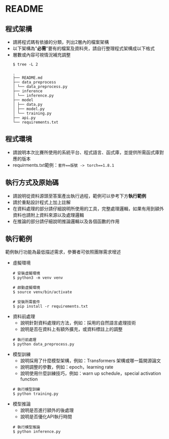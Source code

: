 # README
## 程式架構
* 請將程式碼有依據的分類，列出2層內的檔案架構
* 以下架構為"**必需**"要有的檔案及資料夾，請自行整理程式架構成以下格式
* 層數或內容可視情況補充調整
    ```
    $ tree -L 2

    .
    ├── README.md
    ├── data_preprocess
    │ └── data_preprocess.py
    ├── inference
    │ └── inference.py
    ├── model
    │ ├── data.py
    │ ├── model.py
    │ └── training.py
    ├── api.py
    └── requirements.txt
    ```

## 程式環境
* 請說明本次比賽所使用的系統平台、程式語言、函式庫，並提供所需函式庫對應的版本
* requirments.txt範例：`套件==版號 -> torch==1.8.1`

## 執行方式及原始碼
* 請說明從資料源頭至答案產出執行過程，範例可以參考下方**執行範例** 
* 請於重點設計程式上加上註解
* 在資料處理的部分請仔細說明所使用的工具，完整處理邏輯，如果有用到額外資料也請附上資料來源以及處理邏輯
* 在推論的部分請仔細說明推論邏輯以及各個函數的作用

## 執行範例
範例執行功能為最低描述需求，參賽者可依照團隊需求增述

* 虛擬環境
    ```
    # 安裝虛擬環境
    $ python3 -m venv venv
    
    # 啟動虛擬環境 
    $ source venv/bin/activate
    
    # 安裝所需套件
    $ pip install -r requirements.txt 
    ```
* 資料前處理
    * 說明針對資料處理的方法，例如：採用的自然語言處理技術
    * 說明是否在資料上有額外擴充，或資料標註上的調整
    ```
    # 執行前處理
    $ python data_preprocess.py
    ```
* 模型訓練
    * 說明採用了什麼模型架構，例如：Transformers 架構或哪一篇開源論文
    * 說明調整的參數，例如：epoch，learning rate
    * 說明使用什麼訓練技巧，例如：warn up schedule，special activation function
    ```
    # 執行模型訓練
    $ python training.py
    ```
* 模型推論
    * 說明是否進行額外的後處理
    * 說明是否優化API執行時間
    ```
    # 執行模型推論
    $ python inference.py
    ```